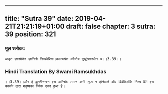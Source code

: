 
---
title: "Sutra 39"
date: 2019-04-21T21:21:19+01:00
draft: false
chapter: 3
sutra: 39
position: 321
---
### मूल श्लोकः:
```
आवृतं ज्ञानमेतेन ज्ञानिनो नित्यवैरिणा।कामरूपेण कौन्तेय दुष्पूरेणानलेन च।।3.39।।

```

### Hindi Translation By Swami Ramsukhdas
```
।।3.39।।और हे कुन्तीनन्दन इस अग्निके समान कभी तृप्त न होनेवाले और विवेकियोंके नित्य वैरी इस कामके द्वारा मनुष्यका विवेक ढका हुआ है। 

```

